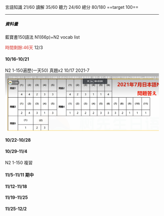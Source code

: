 
言語知識 21/60
讀解 35/60
聽力 24/60
總分 80/180
==target 100==

---
##### 資料量
藍寶書150語法
N1(66p)+N2 vocab list

<font color="#d83931">時間剩餘:46天</font>
12/3

#### 10/16-10/21
N2 1-150遍歷(一天50)
真題x2
10/17 2021-7
![image.png|450](https://raw.githubusercontent.com/Ash0645/image_remote/main/202310170938016.png)

#### 10/22-10/28

#### 10/29-11/4
N2 1-150 複習
#### 11/5-11/11 期中

#### 11/12-11/18
#### 11/19-11/25
#### 11/25-12/2
